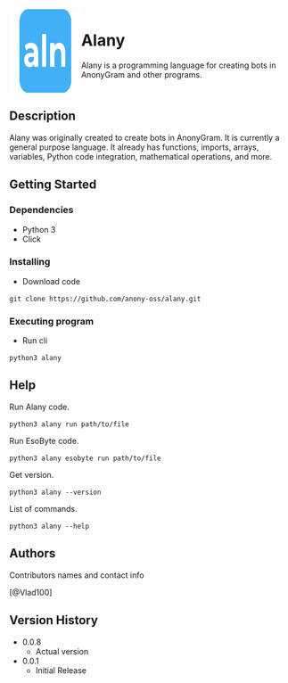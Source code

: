 <div style="display: flex;">
  <div>
  <img src="logo.png" alt="Logo" width="196" height="150" align="right">
</div>
<div>
  
# Alany 

Alany is a programming language for creating bots in AnonyGram and other programs.
</div>
</div>


## Description

Alany was originally created to create bots in AnonyGram. It is currently a general purpose language. It already has functions, imports, arrays, variables, Python code integration, mathematical operations, and more.

## Getting Started

### Dependencies

* Python 3
* Click

### Installing

* Download code
```
git clone https://github.com/anony-oss/alany.git
```

### Executing program

* Run cli
```
python3 alany
```

## Help

Run Alany code.
```
python3 alany run path/to/file
```

Run EsoByte code.
```
python3 alany esobyte run path/to/file
```

Get version.
```
python3 alany --version
```

List of commands.
```
python3 alany --help
```

## Authors

Contributors names and contact info

[@Vlad100]

## Version History

* 0.0.8
    * Actual version
* 0.0.1
    * Initial Release
